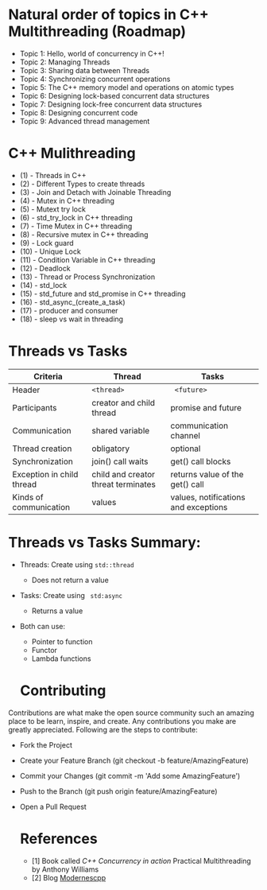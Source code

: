 
# Natural order of topics in C++ Multithreading (Roadmap)
 - Topic 1: Hello, world of concurrency in C++!
 - Topic 2: Managing Threads
 - Topic 3: Sharing data between Threads
 - Topic 4: Synchronizing concurrent operations
 - Topic 5: The C++ memory model and operations on atomic types
 - Topic 6: Designing lock-based concurrent data structures
 - Topic 7: Designing lock-free concurrent data structures
 - Topic 8: Designing concurrent code
 - Topic 9: Advanced thread management



# C++ Mulithreading 

 - (1)   -  Threads in C++
 - (2)   -  Different Types to create threads
 - (3)   -  Join and Detach with Joinable Threading 
 - (4)   -  Mutex in C++ threading 
 - (5)   -  Mutext try lock 
 - (6)   -  std_try_lock in C++ threading 
 - (7)   -  Time Mutex in C++ threading 
 - (8)   -  Recursive mutex in C++ threading 
 - (9)   -  Lock guard
 - (10)  -  Unique Lock 
 - (11)  -  Condition Variable in C++ threading 
 - (12)  -  Deadlock 
 - (13)  -  Thread or Process Synchronization 
 - (14)  -  std_lock
 - (15)  -  std_future and std_promise in C++ threading
 - (16)  -  std_async_(create_a_task)
 - (17)  -  producer and consumer
 - (18)  -  sleep vs wait in threading 
 
 
 

 

# Threads vs Tasks
| Criteria           |  Thread    |  Tasks |
| -------------------------- | ------------- |----------------------------------- | 
|     Header                       |       ``` <thread> ```                             |     ``` <future>```                              |             
|     Participants                 |       creator and child thread                     |     promise and future                           |         
|     Communication                |       shared variable                              |    communication channel                         |   
|     Thread creation              |       obligatory                                   |    optional                                      |    
|     Synchronization              |       join() call waits                            |    get() call blocks                             |       
|     Exception in child thread    |       child and creator threat terminates          |    returns value of the get() call               |     
|     Kinds of communication       |       values                                       |    values, notifications and exceptions          |         


# Threads vs Tasks Summary:
 - Threads: Create using  ``` std::thread ```
    - Does not return a value 
 
 - Tasks: Create using ``` std:async``` 
     - Returns a value

-  Both can use:
   - Pointer to function
   - Functor
   - Lambda functions
   
   # Contributing
Contributions are what make the open source community such an amazing place to be learn, inspire, and create. Any contributions you make are greatly appreciated. Following are the steps to contribute:

- Fork the Project
- Create your Feature Branch (git checkout -b feature/AmazingFeature)
- Commit your Changes (git commit -m 'Add some AmazingFeature')
- Push to the Branch (git push origin feature/AmazingFeature)
- Open a Pull Request
   
   
   # References
   - [1] Book called *C++ Concurrency in action* Practical Multithreading by Anthony Williams 
   - [2] Blog [Modernescpp](https://www.modernescpp.com/)
   
